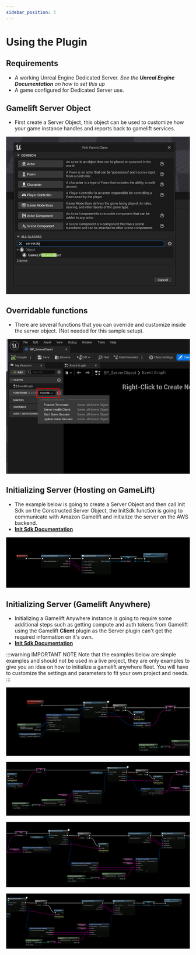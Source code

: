 ```yaml
---
sidebar_position: 3
---
```


# Using the Plugin

## Requirements
- A working Unreal Engine Dedicated Server. *See the **Unreal Engine Documentation** on how to set this up*
- A game configured for Dedicated Server use.

## Gamelift Server Object
- First create a Server Object, this object can be used to customize how your game instance handles and reports back to gamelift services.

![Image](../../../static/img/gameliftserver/using_server/1.png)

## Overridable functions
- There are several functions that you can override and customize inside the server object. (Not needed for this sample setup).

![Image](../../../static/img/gameliftserver/using_server/2.png)

## Initializing Server (Hosting on GameLift)
- The example below is going to create a Server Object and then call Init Sdk on the Constructed Server Object, the InitSdk function is going to communicate with Amazon Gamelift and initialize the server on the AWS backend.
- [**Init Sdk Documentation**](https://docs.aws.amazon.com/gamelift/latest/developerguide/integration-server-sdk5-cpp-actions.html#integration-server-sdk5-cpp-initsdk)

![Image](../../../static/img/gameliftserver/using_server/construct_init.png)

## Initializing Server (Gamelift Anywhere)
- Initializing a Gamelift Anywhere instance is going to require some additional steps such as getting compute and auth tokens from Gamelift using the Gamelift **Client** plugin as the Server plugin can't get the required information on it's own.
- [**Init Sdk Documentation**](https://docs.aws.amazon.com/gamelift/latest/developerguide/integration-server-sdk5-cpp-actions.html#integration-server-sdk5-cpp-initsdk)

:::warning IMPORTANT NOTE
Note that the examples below are simple examples and should not be used in a live project, they are only examples to give you an idea on how to initialize a gamelift anywhere fleet. You will have to customize the settings and parameters to fit your own project and needs.
:::

![Image](../../../static/img/gameliftserver/using_server/3.png)

![Image](../../../static/img/gameliftserver/using_server/4.png)

![Image](../../../static/img/gameliftserver/using_server/5.png)

![Image](../../../static/img/gameliftserver/using_server/6.png)